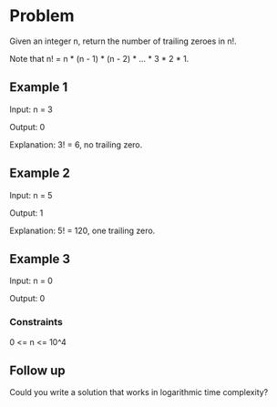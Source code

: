 # Problem

Given an integer n, return the number of trailing zeroes in n!.

Note that n! = n * (n - 1) * (n - 2) * ... * 3 * 2 * 1.

## Example 1

Input: n = 3

Output: 0

Explanation: 3! = 6, no trailing zero.

## Example 2

Input: n = 5

Output: 1

Explanation: 5! = 120, one trailing zero.

## Example 3

Input: n = 0

Output: 0

### Constraints

0 <= n <= 10^4
 
## Follow up

Could you write a solution that works in logarithmic time complexity?
